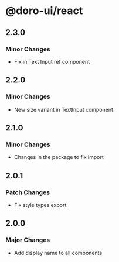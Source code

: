 # @doro-ui/react

## 2.3.0

### Minor Changes

- Fix in Text Input ref component

## 2.2.0

### Minor Changes

- New size variant in TextInput component

## 2.1.0

### Minor Changes

- Changes in the package to fix import

## 2.0.1

### Patch Changes

- Fix style types export

## 2.0.0

### Major Changes

- Add display name to all components
